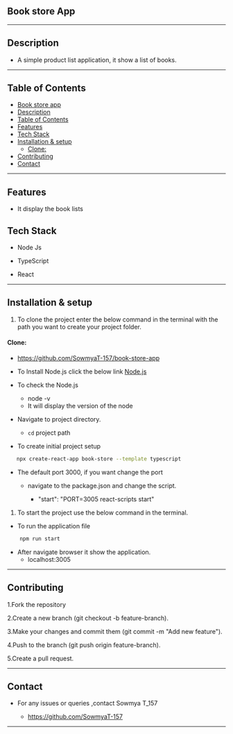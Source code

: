 ## Book store App

---

## Description
- A simple product list application, it show a list of books.
---

##  Table of Contents

- [Book store app](#book-store-app)
- [Description](#description)
- [Table of Contents](#table-of-contents)
- [Features](#features)
- [Tech Stack](#tech-stack)
- [Installation \& setup](#installation--setup)
    - [Clone:](#clone)
- [Contributing](#contributing)
- [Contact](#contact)

---
## Features
- It display the book lists 

##  Tech Stack

- Node Js

- TypeScript

- React 
 
---
## Installation & setup

1. To clone the project enter the below command in the terminal with the path you want to create your project folder.

#### Clone:

- https://github.com/SowmyaT-157/book-store-app


- To Install Node.js click the below link
       [Node.js](https://nodejs.org/)
- To check the Node.js
    - node -v
    - It will display the version of the node
- Navigate to project directory.
  
    - `cd` project path
  
- To create initial project setup 

 ``` bash
    npx create-react-app book-store --template typescript
 ```

- The default port 3000, if you want change the port
   * navigate to the package.json and change the script.

       * "start": "PORT=3005 react-scripts start"


1. To start the project use the below command in the terminal.
* To run the application file
```bash
    npm run start
```
* After navigate browser it show the application.
    * localhost:3005

---
## Contributing
1.Fork the repository

2.Create a new branch (git checkout -b feature-branch).

3.Make your changes and commit them (git commit -m "Add new feature").

4.Push to the branch (git push origin feature-branch).

5.Create a pull request.

---

## Contact

- For any issues or queries ,contact Sowmya T_157

  - https://github.com/SowmyaT-157

---


